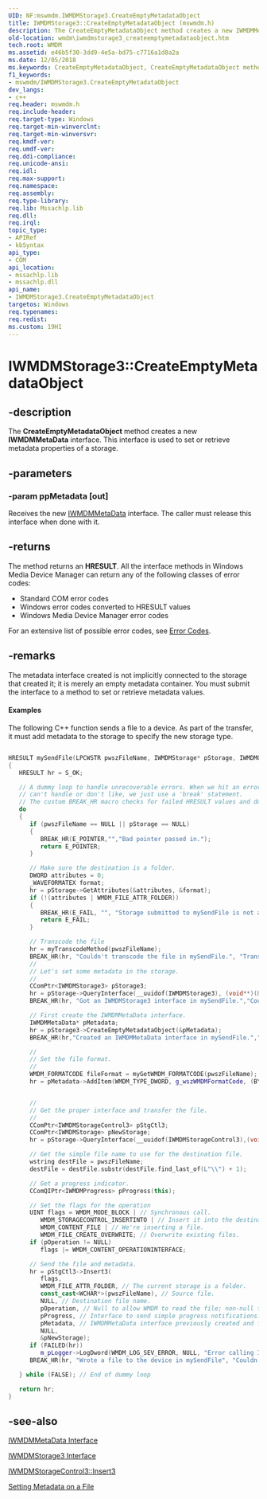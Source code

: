```yaml
---
UID: NF:mswmdm.IWMDMStorage3.CreateEmptyMetadataObject
title: IWMDMStorage3::CreateEmptyMetadataObject (mswmdm.h)
description: The CreateEmptyMetadataObject method creates a new IWMDMMetaData interface. This interface is used to set or retrieve metadata properties of a storage.
old-location: wmdm\iwmdmstorage3_createemptymetadataobject.htm
tech.root: WMDM
ms.assetid: e46b5f30-3dd9-4e5a-bd75-c7716a1d8a2a
ms.date: 12/05/2018
ms.keywords: CreateEmptyMetadataObject, CreateEmptyMetadataObject method [windows Media Device Manager], CreateEmptyMetadataObject method [windows Media Device Manager],IWMDMStorage3 interface, IWMDMStorage3 interface [windows Media Device Manager],CreateEmptyMetadataObject method, IWMDMStorage3.CreateEmptyMetadataObject, IWMDMStorage3::CreateEmptyMetadataObject, IWMDMStorage3CreateEmptyMetadataObject, mswmdm/IWMDMStorage3::CreateEmptyMetadataObject, wmdm.iwmdmstorage3_createemptymetadataobject
f1_keywords:
- mswmdm/IWMDMStorage3.CreateEmptyMetadataObject
dev_langs:
- c++
req.header: mswmdm.h
req.include-header: 
req.target-type: Windows
req.target-min-winverclnt: 
req.target-min-winversvr: 
req.kmdf-ver: 
req.umdf-ver: 
req.ddi-compliance: 
req.unicode-ansi: 
req.idl: 
req.max-support: 
req.namespace: 
req.assembly: 
req.type-library: 
req.lib: Mssachlp.lib
req.dll: 
req.irql: 
topic_type:
- APIRef
- kbSyntax
api_type:
- COM
api_location:
- mssachlp.lib
- mssachlp.dll
api_name:
- IWMDMStorage3.CreateEmptyMetadataObject
targetos: Windows
req.typenames: 
req.redist: 
ms.custom: 19H1
---
```


# IWMDMStorage3::CreateEmptyMetadataObject


## -description



The <b>CreateEmptyMetadataObject</b> method creates a new <b>IWMDMMetaData</b> interface. This interface is used to set or retrieve metadata properties of a storage.




## -parameters




### -param ppMetadata [out]

Receives the new <a href="https://docs.microsoft.com/windows/desktop/api/mswmdm/nn-mswmdm-iwmdmmetadata">IWMDMMetaData</a> interface. The caller must release this interface when done with it.


## -returns



The method returns an <b>HRESULT</b>. All the interface methods in Windows Media Device Manager can return any of the following classes of error codes:

<ul>
<li>Standard COM error codes </li>
<li>Windows error codes converted to HRESULT values </li>
<li>Windows Media Device Manager error codes </li>
</ul>
For an extensive list of possible error codes, see <a href="https://docs.microsoft.com/windows/desktop/WMDM/error-codes">Error Codes</a>.




## -remarks



The metadata interface created is not implicitly connected to the storage that created it; it is merely an empty metadata container. You must submit the interface to a method to set or retrieve metadata values.


#### Examples

The following C++ function sends a file to a device. As part of the transfer, it must add metadata to the storage to specify the new storage type.


```cpp

HRESULT mySendFile(LPCWSTR pwszFileName, IWMDMStorage* pStorage, IWMDMOperation* pOperation)
{
   HRESULT hr = S_OK;

   // A dummy loop to handle unrecoverable errors. When we hit an error we
   // can't handle or don't like, we just use a 'break' statement.
   // The custom BREAK_HR macro checks for failed HRESULT values and does this.
   do
   {
      if (pwszFileName == NULL || pStorage == NULL)
      {
         BREAK_HR(E_POINTER,"","Bad pointer passed in.");
         return E_POINTER;
      }

      // Make sure the destination is a folder.
      DWORD attributes = 0;
      _WAVEFORMATEX format;
      hr = pStorage->GetAttributes(&attributes, &format);
      if (!(attributes | WMDM_FILE_ATTR_FOLDER))
      {
         BREAK_HR(E_FAIL, "", "Storage submitted to mySendFile is not a folder.");
         return E_FAIL;
      }

      // Transcode the file
      hr = myTranscodeMethod(pwszFileName);
      BREAK_HR(hr, "Couldn't transcode the file in mySendFile.", "Transcoded the file in mySendFile.");
      //
      // Let's set some metadata in the storage.
      //
      CComPtr<IWMDMStorage3> pStorage3;
      hr = pStorage->QueryInterface(__uuidof(IWMDMStorage3), (void**)(&pStorage3));
      BREAK_HR(hr, "Got an IWMDMStorage3 interface in mySendFile.","Couldn't get an IWMDMStorage3 in mySendFile.");

      // First create the IWMDMMetaData interface.
      IWMDMMetaData* pMetadata;
      hr = pStorage3->CreateEmptyMetadataObject(&pMetadata);
      BREAK_HR(hr,"Created an IWMDMMetaData interface in mySendFile.","Couldn't create an IWMDMMetaData interface in mySendFile.");

      //
      // Set the file format.
      //
      WMDM_FORMATCODE fileFormat = myGetWMDM_FORMATCODE(pwszFileName);
      hr = pMetadata->AddItem(WMDM_TYPE_DWORD, g_wszWMDMFormatCode, (BYTE*)&fileFormat, sizeof(WMDM_TYPE_DWORD));


      //
      // Get the proper interface and transfer the file.
      //
      CComPtr<IWMDMStorageControl3> pStgCtl3;
      CComPtr<IWMDMStorage> pNewStorage;
      hr = pStorage->QueryInterface(__uuidof(IWMDMStorageControl3),(void**)(&pStgCtl3));

      // Get the simple file name to use for the destination file.
      wstring destFile = pwszFileName;
      destFile = destFile.substr(destFile.find_last_of(L"\\") + 1);

      // Get a progress indicator.
      CComQIPtr<IWMDMProgress> pProgress(this);

      // Set the flags for the operation
      UINT flags = WMDM_MODE_BLOCK | // Synchronous call. 
         WMDM_STORAGECONTROL_INSERTINTO | // Insert it into the destination folder.
         WMDM_CONTENT_FILE | // We're inserting a file.
         WMDM_FILE_CREATE_OVERWRITE; // Overwrite existing files.
      if (pOperation != NULL)
         flags |= WMDM_CONTENT_OPERATIONINTERFACE;

      // Send the file and metadata.
      hr = pStgCtl3->Insert3(
         flags,
         WMDM_FILE_ATTR_FOLDER, // The current storage is a folder.
         const_cast<WCHAR*>(pwszFileName), // Source file.
         NULL, // Destination file name.
         pOperation, // Null to allow WMDM to read the file; non-null to present raw data bytes to WMDM.
         pProgress, // Interface to send simple progress notifications.
         pMetadata, // IWMDMMetaData interface previously created and filled.
         NULL, 
         &pNewStorage);
      if (FAILED(hr))
         m_pLogger->LogDword(WMDM_LOG_SEV_ERROR, NULL, "Error calling Insert3 in mySendFile: %lX", hr);
      BREAK_HR(hr, "Wrote a file to the device in mySendFile", "Couldn't write to the device in mySendFile.");

   } while (FALSE); // End of dummy loop

   return hr;
}

```





## -see-also




<a href="https://docs.microsoft.com/windows/desktop/api/mswmdm/nn-mswmdm-iwmdmmetadata">IWMDMMetaData Interface</a>



<a href="https://docs.microsoft.com/windows/desktop/api/mswmdm/nn-mswmdm-iwmdmstorage3">IWMDMStorage3 Interface</a>



<a href="https://docs.microsoft.com/windows/desktop/api/mswmdm/nf-mswmdm-iwmdmstoragecontrol3-insert3">IWMDMStorageControl3::Insert3</a>



<a href="https://docs.microsoft.com/windows/desktop/WMDM/setting-metadata-on-a-file">Setting Metadata on a File</a>
 

 

